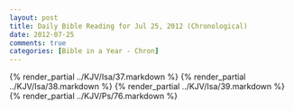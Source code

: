 ```yaml
---
layout: post
title: Daily Bible Reading for Jul 25, 2012 (Chronological)
date: 2012-07-25
comments: true
categories: [Bible in a Year - Chron]
---
```

{% render_partial ../KJV/Isa/37.markdown %}
{% render_partial ../KJV/Isa/38.markdown %}
{% render_partial ../KJV/Isa/39.markdown %}
{% render_partial ../KJV/Ps/76.markdown %}
